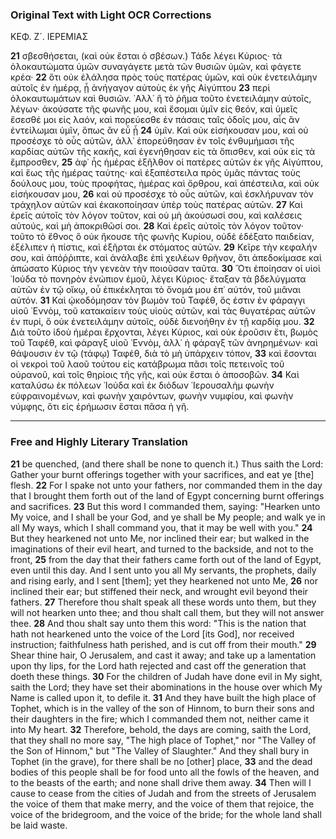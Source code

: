 ### Original Text with Light OCR Corrections

ΚΕΦ. Ζ´. ΙΕΡΕΜΙΑΣ

**21** σβεσθήσεται, (καὶ οὐκ ἔσται ὁ σβέσων.) Τάδε λέγει Κύριος· τὰ
    ὁλοκαυτώματα ὑμῶν συναγάγετε μετὰ τῶν θυσιῶν ὑμῶν, καὶ φάγετε κρέα·
**22** ὅτι οὐκ ἐλάλησα πρὸς τοὺς πατέρας ὑμῶν, καὶ οὐκ ἐνετειλάμην αὐτοῖς ἐν ἡμέρᾳ, ᾗ ἀνήγαγον αὐτοὺς ἐκ γῆς Αἰγύπτου
**23** περὶ ὁλοκαυτωμάτων καὶ θυσιῶν. ᾿Αλλ᾿ ἢ τὸ ῥῆμα τοῦτο ἐνετειλάμην αὐτοῖς, λέγων· ἀκούσατε τῆς φωνῆς μου, καὶ ἔσομαι
    ὑμῖν εἰς θεόν, καὶ ὑμεῖς ἔσεσθέ μοι εἰς λαόν, καὶ πορεύεσθε ἐν
    πάσαις ταῖς ὁδοῖς μου, αἷς ἂν ἐντείλωμαι ὑμῖν, ὅπως ἂν εὖ ᾖ
**24** ὑμῖν. Καὶ οὐκ εἰσήκουσαν μου, καὶ οὐ προσέσχε τὸ οὖς αὐτῶν,
    ἀλλ᾿ ἐπορεύθησαν ἐν τοῖς ἐνθυμήμασι τῆς καρδίας αὐτῶν τῆς κακῆς, καὶ ἐγενήθησαν εἰς τὰ ὄπισθεν, καὶ οὐκ εἰς τὰ ἔμπροσθεν,
**25** ἀφ᾿ ἧς ἡμέρας ἐξῆλθον οἱ πατέρες αὐτῶν ἐκ γῆς Αἰγύπτου,
    καὶ ἕως τῆς ἡμέρας ταύτης· καὶ ἐξαπέστειλα πρὸς ὑμᾶς πάντας
    τοὺς δούλους μου, τοὺς προφήτας, ἡμέρας καὶ ὄρθρου, καὶ ἀπέστειλα, καὶ οὐκ εἰσήκουσαν μου,
**26** καὶ οὐ προσέσχε τὸ οὖς αὐτῶν, καὶ ἐσκλήρυναν τὸν τράχηλον αὐτῶν καὶ ἐκακοποίησαν ὑπὲρ τοὺς πατέρας αὐτῶν.
**27** Καὶ ἐρεῖς αὐτοῖς τὸν λόγον τοῦτον, καὶ οὐ μὴ ἀκούσωσί σου, καὶ καλέσεις αὐτούς, καὶ μὴ ἀποκριθῶσί σοι.
**28** Καὶ ἐρεῖς αὐτοῖς τὸν λόγον τοῦτον· τοῦτο τὸ ἔθνος ὃ οὐκ ἤκουσε
    τῆς φωνῆς Κυρίου, οὐδὲ ἐδέξατο παιδείαν, ἐξέλιπεν ἡ πίστις, καὶ
    ἐξῆρται ἐκ στόματος αὐτῶν.
**29** Κεῖρε τὴν κεφαλήν σου, καὶ ἀπόῤῥιπτε, καὶ ἀνάλαβε ἐπὶ χειλέων θρῆνον, ὅτι ἀπεδοκίμασε καὶ ἀπώσατο Κύριος τὴν γενεὰν τὴν ποιοῦσαν ταῦτα.
**30** Ὅτι ἐποίησαν οἱ υἱοὶ ᾿Ιούδα τὸ πονηρὸν ἐνώπιον ἐμοῦ, λέγει Κύριος· ἔταξαν τὰ βδελύγματα αὐτῶν ἐν τῷ οἴκῳ, οὗ ἐπικέκληται τὸ ὄνομά μου
    ἐπ᾿ αὐτόν, τοῦ μιᾶναι αὐτόν.
**31** Καὶ ᾠκοδόμησαν τὸν βωμὸν τοῦ Ταφέθ, ὅς ἐστιν ἐν φάραγγι υἱοῦ ᾿Εννὸμ, τοῦ κατακαίειν τοὺς υἱοὺς αὐτῶν, καὶ τὰς θυγατέρας αὐτῶν ἐν πυρί, ὃ οὐκ ἐνετειλάμην
    αὐτοῖς, οὐδὲ διενοήθην ἐν τῇ καρδίᾳ μου.
**32** Διὰ τοῦτο ἰδοὺ ἡμέραι ἔρχονται, λέγει Κύριος, καὶ οὐκ ἐροῦσιν ἔτι, βωμὸς τοῦ Ταφέθ, καὶ φάραγξ υἱοῦ ᾿Εννὸμ, ἀλλ᾿ ἡ φάραγξ τῶν ἀνηρημένων·
    καὶ θάψουσιν ἐν τῷ (τάφῳ) Ταφέθ, διὰ τὸ μὴ ὑπάρχειν τόπον,
**33** καὶ ἔσονται οἱ νεκροὶ τοῦ λαοῦ τούτου εἰς κατάβρωμα πᾶσι τοῖς πετεινοῖς τοῦ οὐρανοῦ, καὶ τοῖς θηρίοις τῆς γῆς, καὶ οὐκ ἔσται
    ὁ ἀποσοβῶν.
**34** Καὶ καταλύσω ἐκ πόλεων ᾿Ιούδα καὶ ἐκ διόδων ῾Ιερουσαλὴμ φωνὴν εὐφραινομένων, καὶ φωνὴν χαιρόντων, φωνὴν νυμφίου, καὶ φωνὴν νύμφης, ὅτι εἰς ἐρήμωσιν ἔσται πᾶσα ἡ γῆ.

---

### Free and Highly Literary Translation

**21** be quenched, (and there shall be none to quench it.) Thus saith the Lord: Gather your burnt offerings together with your sacrifices, and eat ye [the] flesh.
**22** For I spake not unto your fathers, nor commanded them in the day that I brought them forth out of the land of Egypt concerning burnt offerings and sacrifices.
**23** But this word I commanded them, saying: "Hearken unto My voice, and I shall be your God, and ye shall be My people; and walk ye in all My ways, which I shall command you, that it may be well with you."
**24** But they hearkened not unto Me, nor inclined their ear; but walked in the imaginations of their evil heart, and turned to the backside, and not to the front,
**25** from the day that their fathers came forth out of the land of Egypt, even until this day. And I sent unto you all My servants, the prophets, daily and rising early, and I sent [them]; yet they hearkened not unto Me,
**26** nor inclined their ear; but stiffened their neck, and wrought evil beyond their fathers.
**27** Therefore thou shalt speak all these words unto them, but they will not hearken unto thee; and thou shalt call them, but they will not answer thee.
**28** And thou shalt say unto them this word: "This is the nation that hath not hearkened unto the voice of the Lord [its God], nor received instruction; faithfulness hath perished, and is cut off from their mouth."
**29** Shear thine hair, O Jerusalem, and cast it away; and take up a lamentation upon thy lips, for the Lord hath rejected and cast off the generation that doeth these things.
**30** For the children of Judah have done evil in My sight, saith the Lord; they have set their abominations in the house over which My Name is called upon it, to defile it.
**31** And they have built the high place of Tophet, which is in the valley of the son of Hinnom, to burn their sons and their daughters in the fire; which I commanded them not, neither came it into My heart.
**32** Therefore, behold, the days are coming, saith the Lord, that they shall no more say, "The high place of Tophet," nor "The Valley of the Son of Hinnom," but "The Valley of Slaughter." And they shall bury in Tophet (in the grave), for there shall be no [other] place,
**33** and the dead bodies of this people shall be for food unto all the fowls of the heaven, and to the beasts of the earth; and none shall drive them away.
**34** Then will I cause to cease from the cities of Judah and from the streets of Jerusalem the voice of them that make merry, and the voice of them that rejoice, the voice of the bridegroom, and the voice of the bride; for the whole land shall be laid waste.